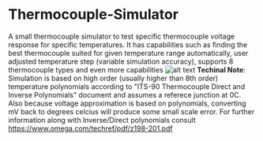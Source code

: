 # Thermocouple-Simulator
A small thermocouple simulator to test specific thermocouple voltage response for specific temperatures.
It has capabilities such as finding the best thermocouple suited for given temperature range automatically,
user adjusted temperature step (variable simulation accuracy), supports 8 thermocouple types and even more capabilities
![alt text](https://github.com/zaggret/Thermocouple-Simulator/blob/master/readme-image.PNG?raw=true)
**Techinal Note**: Simulation is based on high order (usually higher than 8th order) temperature polynomials according to "ITS-90 Thermocouple Direct and Inverse Polynomials" document and assumes a referece junction at 0C. Also because voltage approximation is based on polynomials, converting mV back to degrees celcius will produce some small scale error. For further information along with Inverse/Direct polynomials consult https://www.omega.com/techref/pdf/z198-201.pdf
